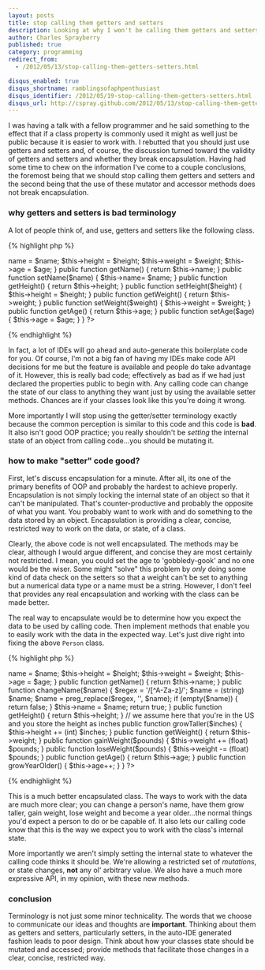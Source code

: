 ```yaml
---
layout: posts
title: stop calling them getters and setters
description: Looking at why I won't be calling them getters and setters anymore and how you can fix boilerplate style getters/setters.
author: Charles Sprayberry
published: true
category: programming
redirect_from:
  - /2012/05/13/stop-calling-them-getters-setters.html

disqus_enabled: true
disqus_shortname: ramblingsofaphpenthusiast
disqus_identifier: /2012/05/19-stop-calling-them-getters-setters.html
disqus_url: http://cspray.github.com/2012/05/13/stop-calling-them-getters-setters
---
```


I was having a talk with a fellow programmer and he said something to the effect that if
a class property is commonly used it might as well just be public because it is easier to
work with.  I rebutted that you should just use getters and setters and, of course, the discussion
turned toward the validity of getters and setters and whether they break encapsulation.  Having
had some time to chew on the information I've come to a couple conclusions, the foremost
being that we should stop calling them getters and setters and the second being that the use
of these mutator and accessor methods does not break encapsulation.

### why getters and setters is bad terminology

A lot of people think of, and use, getters and setters like the following class.

{% highlight php %}
<?php

class Person {

    protected $name;

    protected $height;

    protected $weight;

    protected $age;

    // you can replace the default values with values suitable for your requirements
    public function __construct($name, $height = 0, $weight = 0, $age = 0) {
        $this->name = $name;
        $this->height = $height;
        $this->weight = $weight;
        $this->age = $age;
    }

    public function getName() {
        return $this->name;
    }

    public function setName($name) {
        $this->name= $name;
    }

    public function getHeight() {
        return $this->height;
    }

    public function setHeight($height) {
        $this->height = $height;
    }

    public function getWeight() {
        return $this->weight;
    }

    public function setWeight($weight) {
        $this->weight = $weight;
    }

    public function getAge() {
        return $this->age;
    }

    public function setAge($age) {
        $this->age = $age;
    }

}

?>
{% endhighlight %}

In fact, a lot of IDEs will go ahead and auto-generate this boilerplate code for you.  Of
course, I'm not a big fan of having my IDEs make code API decisions for me but the feature is
available and people do take advantage of it.  However, this is really bad code; effectively as
bad as if we had just declared the properties public to begin with.  Any calling code can
change the state of our class to anything they want just by using the available setter methods.
Chances are if your classes look like this you're doing it wrong.

More importantly I will stop using the getter/setter terminology exactly because the
common perception is similar to this code and this code is **bad**.  It also isn't good OOP
practice; you really shouldn't be *setting* the internal state of an object from calling
code...you should be mutating it.

### how to make "setter" code good?

First, let's discuss encapsulation for a minute.  After all, its one of the primary
benefits of OOP and probably the hardest to achieve properly.  Encapsulation is not simply
locking the internal state of an object so that it can't be manipulated.  That's counter-productive
and probably the opposite of what you want.  You probably want to work with and do something
to the data stored by an object.  Encapsulation is providing a clear, concise, restricted
way to work on the data, or state, of a class.

Clearly, the above code is not well encapsulated.  The methods may be clear, although I
would argue different, and concise they are most certainly not restricted.  I mean,
you could set the age to 'gobbledy-gook' and no one would be the wiser.  Some might "solve"
this problem by *only* doing some kind of data check on the setters so that a weight can't be
set to anything but a numerical data type or a name must be a string.  However, I don't feel
that provides any real encapsulation and working with the class can be made better.

The real way to encapsulate would be to determine how you expect the data to be used by
calling code.  Then implement methods that enable you to easily work with the data in the
expected way.  Let's just dive right into fixing the above <code>Person</code> class.

{% highlight php %}
<?php
class Person {

    protected $name;

    protected $height;

    protected $weight;

    protected $age;

    // you can replace the default values with values suitable for your requirements
    public function __construct($name, $height = 0, $weight = 0, $age = 0) {
        $this->name = $name;
        $this->height = $height;
        $this->weight = $weight;
        $this->age = $age;
    }

    public function getName() {
        return $this->name;
    }

    public function changeName($name) {
        $regex = '/[^A-Za-z]/';
        $name = (string) $name;
        $name = preg_replace($regex, '', $name);
        if (empty($name)) {
            return false;
        }
        $this->name = $name;
        return true;
    }

    public function getHeight() {
        return $this->height;
    }

    // we assume here that you're in the US and you store the height as inches
    public function growTaller($inches) {
        $this->height += (int) $inches;
    }

    public function getWeight() {
        return $this->weight;
    }

    public function gainWeight($pounds) {
        $this->weight += (float) $pounds;
    }

    public function loseWeight($pounds) {
        $this->weight -= (float) $pounds;
    }

    public function getAge() {
        return $this->age;
    }

    public function growYearOlder() {
        $this->age++;
    }

}
?>
{% endhighlight %}

This is a much better encapsulated class.  The ways to work with the data are much more clear;
you can change a person's name, have them grow taller, gain weight, lose weight
and become a year older...the normal things you'd expect a person to do or be capable of.  It
also lets our calling code know that this is the way we expect you to work with the class's
internal state.

More importantly we aren't simply setting the internal state to whatever the calling code
thinks it should be.  We're allowing a restricted set of *mutations*, or state changes,
**not** any ol' arbitrary value.  We also have a much more expressive API, in my opinion,
with these new methods.

### conclusion

Terminology is not just some minor technicality.  The words that we choose to communicate
our ideas and thoughts are **important**.  Thinking about them as getters and setters,
particularly setters, in the auto-IDE generated fashion leads to poor design.  Think about
how your classes state should be mutated and accessed; provide methods that facilitate those
changes in a clear, concise, restricted way.
